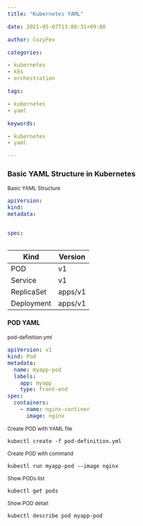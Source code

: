 ```yaml
---
title: "Kubernetes YAML"

date: 2021-05-07T13:08:31+09:00

author: CozyFex

categories:

- kubernetes
- k8s
- orchestration

tags:

- kubernetes
- yaml

keywords:

- kubernetes
- yaml

---
```


### Basic YAML Structure in Kubernetes

<sub>Basic YAML Structure</sub>

```yaml
apiVersion:
kind:
metadata:


spec:



```

| Kind       | Version |
| ---------- | ------- |
| POD        | v1      |
| Service    | v1      |
| ReplicaSet | apps/v1 |
| Deployment | apps/v1 |

#### POD YAML

<sub>pod-definition.yml</sub>

```yaml
apiVersion: v1
kind: Pod
metadata:
  name: myapp-pod
  labels:
    app: myapp
    type: front-end
spec:
  containers:
    - name: nginx-continer
      image: nginx
```

<sub>Create POD with YAML file</sub>

```shell
kubectl create -f pod-definition.yml
```

<sub>Create POD with command</sub>

```shell
kubectl run myapp-pod --image nginx
```

<sub>Show PODs list</sub>

```shell
kubectl get pods
```

<sub>Show POD detail</sub>

```shell
kubectl describe pod myapp-pod
```